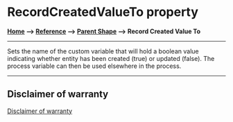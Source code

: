 # RecordCreatedValueTo property

**[Home](/) --> [Reference](/ref) -->  [Parent Shape](javascript:history.back()) --> Record Created Value To**

---

Sets the name of the custom variable that will hold a boolean value indicating whether entity has been created (true) or updated (false).
The process variable can then be used elsewhere in the process.

---

## Disclaimer of warranty

[Disclaimer of warranty](../../guides/common/DisclaimerOfWarranty.md)
